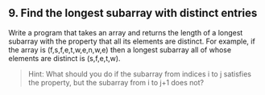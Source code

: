 ## 9. Find the longest subarray with distinct entries

Write a program that takes an array and returns the length of a longest subarray with the property that all its elements are distinct. For example, if the array is (f,s,f,e,t,w,e,n,w,e) then a longest subarray all of whose elements are distinct is (s,f,e,t,w).

> Hint: What should you do if the subarray from indices i to j satisfies the property, but the subarray from i to j+1 does not?